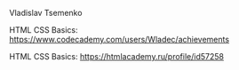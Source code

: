 Vladislav Tsemenko

HTML CSS Basics: https://www.codecademy.com/users/Wladec/achievements

HTML CSS Basics: https://htmlacademy.ru/profile/id57258
